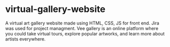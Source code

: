 # virtual-gallery-website
A virtual art gallery website made using HTML, CSS, JS for front end.
Jira was used for project managment.
Vee gallery is an online platform where you could take virtual tours, explore popular artworks, and learn more about artists everywhere.
